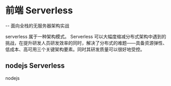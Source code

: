 # 前端 Serverless

-- 面向全栈的无服务器架构实战

serverless 属于一种架构模式。 Serverless 可以大幅度缩减分布式架构中遇到的挑战，在提升研发人员研发效率的同时，解决了分布式的难题——具备资源弹性、低成本、高可用三个关键架构要素。同时其研发质量可以很好地受控。

## nodejs Serverless

nodejs
